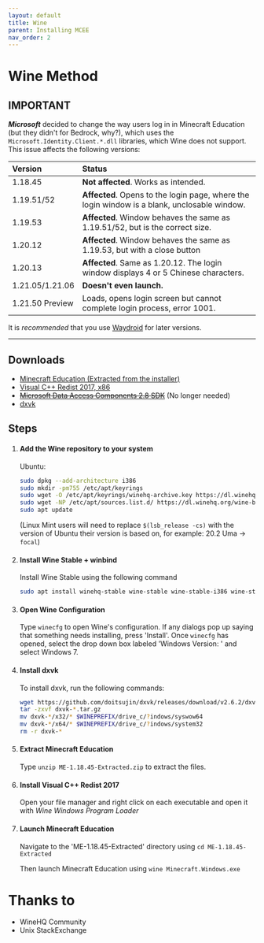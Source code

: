 ```yaml
---
layout: default
title: Wine
parent: Installing MCEE
nav_order: 2
---
```


# Wine Method

## IMPORTANT
**_Microsoft_** decided to change the way users log in in Minecraft Education (but they didn't for Bedrock, why?), which uses the `Microsoft.Identity.Client.*.dll` libraries, which Wine does not support.
This issue affects the following versions:

| Version         | Status                                                                                      |
|:----------------|:--------------------------------------------------------------------------------------------|
| 1.18.45         | **Not affected**. Works as intended.                                                        |
| 1.19.51/52      | **Affected**. Opens to the login page, where the login window is a blank, unclosable window.|
| 1.19.53         | **Affected**. Window behaves the same as 1.19.51/52, but is the correct size.               |
| 1.20.12         | **Affected**. Window behaves the same as 1.19.53, but with a close button                   |
| 1.20.13         | **Affected**. Same as 1.20.12. The login window displays 4 or 5 Chinese characters.         |
| 1.21.05/1.21.06 | **Doesn't even launch.**                                                                    |
| 1.21.50 Preview | Loads, opens login screen but cannot complete login process, error 1001.                    |

It is _recommended_ that you use [Waydroid](https://mceelinux.github.io/docs/installing/waydroid.html) for later versions.

----
## Downloads
- [Minecraft Education (Extracted from the installer)](https://github.com/techguy16/files-for-projects/releases/download/me/ME-1.18.45-Extracted.zip)
- [Visual C++ Redist 2017, x86](https://aka.ms/vs/15/release/vc_redist.x86.exe)
- ~~[Microsoft Data Access Components 2.8 SDK](https://download.microsoft.com/download/9/a/1/9a1256c9-d301-4fdc-93b9-370c5b2f9827/mdac28sdk.msi)~~ (No longer needed)
- [dxvk](https://github.com/doitsujin/dxvk/releases/download/v2.6.2/dxvk-2.6.2.tar.gz)


## Steps
1. #### Add the Wine repository to your system
   
   Ubuntu:
   ```bash
   sudo dpkg --add-architecture i386
   sudo mkdir -pm755 /etc/apt/keyrings
   sudo wget -O /etc/apt/keyrings/winehq-archive.key https://dl.winehq.org/wine-builds/winehq.key
   sudo wget -NP /etc/apt/sources.list.d/ https://dl.winehq.org/wine-builds/ubuntu/dists/$(lsb_release -cs)/winehq-$(lsb_release -cs).sources
   sudo apt update
   ```
   (Linux Mint users will need to replace `$(lsb_release -cs)` with the version of Ubuntu their version is based on, for example: 20.2 Uma -> `focal`)


2. #### Install Wine Stable + winbind
   Install Wine Stable using the following command
   ```bash
   sudo apt install winehq-stable wine-stable wine-stable-i386 wine-stable-amd64 winbind
   ```


3. #### Open Wine Configuration
   Type `winecfg` to open Wine's configuration. If any dialogs pop up saying that something needs installing, press 'Install'.
   Once `winecfg` has opened, select the drop down box labeled 'Windows Version: ' and select Windows 7.

   
4. #### Install dxvk
   To install dxvk, run the following commands:
   ```bash
   wget https://github.com/doitsujin/dxvk/releases/download/v2.6.2/dxvk-2.6.2.tar.gz
   tar -zxvf dxvk-*.tar.gz
   mv dxvk-*/x32/* $WINEPREFIX/drive_c/?indows/syswow64
   mv dxvk-*/x64/* $WINEPREFIX/drive_c/?indows/system32
   rm -r dxvk-*
   ```
   
   
5. #### Extract Minecraft Education
   Type `unzip ME-1.18.45-Extracted.zip` to extract the files.
   
  
6. #### Install Visual C++ Redist 2017
   Open your file manager and right click on each executable and open it with *Wine Windows Program Loader*

  
7. #### Launch Minecraft Education
   Navigate to the 'ME-1.18.45-Extracted' directory using `cd ME-1.18.45-Extracted`
   
   Then launch Minecraft Education using `wine Minecraft.Windows.exe`

  
# Thanks to
- WineHQ Community
- Unix StackExchange